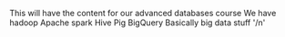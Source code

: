 This will have the content for our advanced databases course
We have hadoop
Apache spark
Hive 
Pig
BigQuery
Basically big data stuff
'/n'
